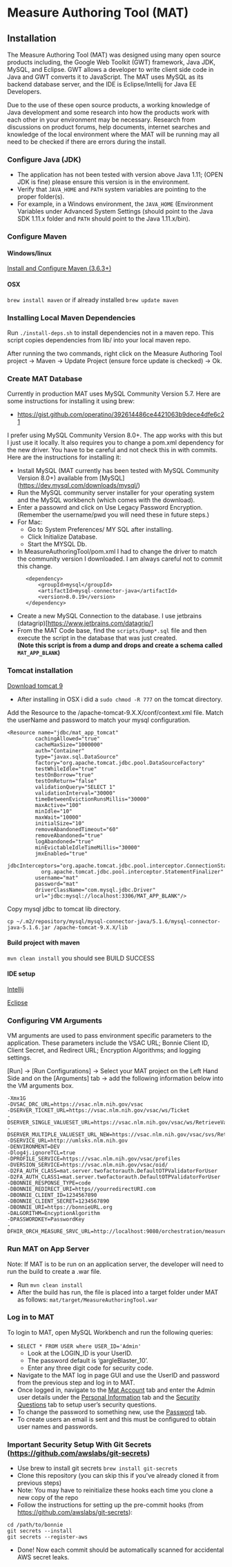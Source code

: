 # Measure Authoring Tool (MAT)

## Installation
The Measure Authoring Tool (MAT) was designed using many open source products including, the Google Web Toolkit (GWT) 
framework, Java JDK, MySQL, and Eclipse. GWT allows a developer to write client side code in Java and GWT converts 
it to JavaScript. The MAT uses MySQL as its backend database server, and the IDE is Eclipse/Intellij for Java EE Developers.

Due to the use of these open source products, a working knowledge of Java development and some research into how 
the products work with each other in your environment may be necessary. Research from discussions on product forums, 
help documents, internet searches and knowledge of the local environment where the MAT will be running may all need to 
be checked if there are errors during the install.

### Configure Java (JDK)
* The application has not been tested with version above Java 1.11; (OPEN JDK is fine) please ensure this version is in the environment.
* Verify that `JAVA_HOME` and `PATH` system variables are pointing to the proper folder(s).
* For example, in a Windows environment, the `JAVA_HOME` (Environment Variables under Advanced System Settings (should point to the Java SDK 1.11.x folder and `PATH` should point to the Java 1.11.x/bin).

### Configure Maven
#### Windows/linux
 [Install and Configure Maven (3.6.3+)](https://maven.apache.org/install.html)
#### OSX 
 `brew install maven` 
or if already installed 
`brew update maven`

### Installing Local Maven Dependencies
Run `./install-deps.sh` to install dependencies not in a maven repo. This script copies dependencies from lib/ into
your local maven repo.

After running the two commands, right click on the Measure Authoring Tool project -> Maven -> Update Project
(ensure force update is checked) -> Ok.

### Create MAT Database
Currently in production MAT uses MySQL Community Version 5.7.
Here are some instructions for installing it using brew:
* https://gist.github.com/operatino/392614486ce4421063b9dece4dfe6c21

I prefer using MySQL Community Version 8.0+. The app works with this but I just use it locally. It also requires
you to change a pom.xml dependency for the new driver. You have to be careful and not check this in with commits.
Here are the instructions for installing it:
* Install MySQL (MAT currently has been tested with MySQL Community Version 8.0+) available from [MySQL] (https://dev.mysql.com/downloads/mysql/)
* Run the MySQL community server installer for your operating system and the MySQL workbench (which comes with the download).
* Enter a passowrd and click on Use Legacy Password Encryption. (Remember the username/pwd you will need these in future steps.)
* For Mac:
   * Go to System Preferences/ MY SQL after installing.
   * Click Initialize Database.
   * Start the MYSQL Db.
* In MeasureAuthoringTool/pom.xml I had to change the driver to match the community version I downloaded. I am always careful not to commit this change.
```
      <dependency>
          <groupId>mysql</groupId>
          <artifactId>mysql-connector-java</artifactId>
          <version>8.0.19</version>
      </dependency>
```      
* Create a new MySQL Connection to the database. I use jetbrains (datagrip)[https://www.jetbrains.com/datagrip/]
* From the MAT Code base, find the `scripts/Dump*.sql` file and then execute the script in the database that was just created. <br> **(Note this script is from a dump and drops and create a schema called  `MAT_APP_BLANK`)**

### Tomcat installation

[Download tomcat 9](https://tomcat.apache.org/download-90.cgi)
* After installing in OSX i did a `sudo chmod -R 777` on the tomcat directory.

Add the Resource to the /apache-tomcat-9.X.X/conf/context.xml file. Match the userName and password to match your mysql 
configuration.

```
<Resource name="jdbc/mat_app_tomcat"
         cachingAllowed="true"
         cacheMaxSize="1000000"
         auth="Container"
         type="javax.sql.DataSource"
         factory="org.apache.tomcat.jdbc.pool.DataSourceFactory"
         testWhileIdle="true"
         testOnBorrow="true"
         testOnReturn="false"
         validationQuery="SELECT 1"
         validationInterval="30000"
         timeBetweenEvictionRunsMillis="30000"
         maxActive="100"
         minIdle="10"
         maxWait="10000"
         initialSize="10"
         removeAbandonedTimeout="60"
         removeAbandoned="true"
         logAbandoned="true"
         minEvictableIdleTimeMillis="30000"
         jmxEnabled="true"
         jdbcInterceptors="org.apache.tomcat.jdbc.pool.interceptor.ConnectionState;
           org.apache.tomcat.jdbc.pool.interceptor.StatementFinalizer"
         username="mat"
         password="mat"
         driverClassName="com.mysql.jdbc.Driver"
         url="jdbc:mysql://localhost:3306/MAT_APP_BLANK"/>
```

Copy mysql jdbc to tomcat lib directory.
```
cp ~/.m2/repository/mysql/mysql-connector-java/5.1.6/mysql-connector-java-5.1.6.jar /apache-tomcat-9.X.X/lib
```
#### Build project with maven

 `mvn clean install` you should see BUILD SUCCESS
 
 #### IDE setup
 
 [Intellij](README_IDEA.md)
 
 [Eclipse](ComingSoon)
 
 ### Configuring VM Arguments
 
 VM arguments are used to pass environment specific parameters to the application. These parameters include the VSAC URL; Bonnie Client ID, Client Secret, and Redirect URL; Encryption Algorithms; and logging settings.
 
 [Run] -> [Run Configurations] -> Select your MAT project on the Left Hand Side and on the [Arguments] tab -> add the following information below into the VM arguments box.
 ```
 -Xmx1G 
 -DVSAC_DRC_URL=https://vsac.nlm.nih.gov/vsac
 -DSERVER_TICKET_URL=https://vsac.nlm.nih.gov/vsac/ws/Ticket
 -DSERVER_SINGLE_VALUESET_URL=https://vsac.nlm.nih.gov/vsac/ws/RetrieveValueSet? 
 -DSERVER_MULTIPLE_VALUESET_URL_NEW=https://vsac.nlm.nih.gov/vsac/svs/RetrieveMultipleValueSets? 
 -DSERVICE_URL=http://umlsks.nlm.nih.gov 
 -DENVIRONMENT=DEV 
 -Dlog4j.ignoreTCL=true 
 -DPROFILE_SERVICE=https://vsac.nlm.nih.gov/vsac/profiles 
 -DVERSION_SERVICE=https://vsac.nlm.nih.gov/vsac/oid/ 
 -D2FA_AUTH_CLASS=mat.server.twofactorauth.DefaultOTPValidatorForUser 
 -D2FA_AUTH_CLASS1=mat.server.twofactorauth.DefaultOTPValidatorForUser 
 -DBONNIE_RESPONSE_TYPE=code 
 -DBONNIE_REDIRECT_URI=https//yourredirectURI.com 
 -DBONNIE_CLIENT_ID=1234567890 
 -DBONNIE_CLIENT_SECRET=1234567890
 -DBONNIE_URI=https://bonnieURL.org 
 -DALGORITHM=EncyptionAlgorithm 
 -DPASSWORDKEY=PasswordKey 
 -DFHIR_ORCH_MEASURE_SRVC_URL=http://localhost:9080/orchestration/measure
 ```
 
 ### Run MAT on App Server
 Note: If MAT is to be run on an application server, the developer will need to run the build to create a .war file.

* Run `mvn clean install`
* After the build has run, the file is placed into a target folder under MAT as follows: `mat/target/MeasureAuthoringTool.war`
 
 ### Log in to MAT
 To login to MAT, open MySQL Workbench and run the following queries:
* `SELECT * FROM USER where USER_ID='Admin'` 
   * Look at the LOGIN_ID is your UserID. 
   * The password default is ‘gargleBlaster_10’. 
   * Enter any three digit code for security code.   
* Navigate to the MAT log in page GUI and use the UserID and password from the previous step and log in to MAT.
* Once logged in, navigate to the [Mat Account]() tab and enter the Admin user details under the [Personal Information]() tab and the [Security Questions]() tab to setup user’s security questions.
*	To change the password to something new, use the [Password]() tab.
* To create users an email is sent and this must be configured to obtain user names and passwords.
 
 ### Important Security Setup With Git Secrets (https://github.com/awslabs/git-secrets)
 
* Use brew to install git secrets `brew install git-secrets`
* Clone this repository (you can skip this if you've already cloned it from previous steps)
* Note: You may have to reinitialize these hooks each time you clone a new copy of the repo
* Follow the instructions for setting up the pre-commit hooks (from https://github.com/awslabs/git-secrets):
 ```
 cd /path/to/bonnie
 git secrets --install
 git secrets --register-aws
 ```
* Done! Now each commit should be automatically scanned for accidental AWS secret leaks.
